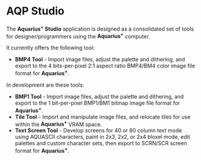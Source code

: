 # AQP Studio
The **Aquarius<sup>+</sup> Studio** application is designed as a consolidated set of tools for designer/programmers using the **Aquarius<sup>+</sup>** computer.

It currently offers the following tool:
* **BMP4 Tool** - Import image files, adjust the palette and dithering, and export to the 4 bits-per-pixel 2:1 aspect ratio BMP4/BM4 color image file format for **Aquarius<sup>+</sup>**.

In development are these tools:
* **BMP1 Tool** - Import image files, adjust the palette and dithering, and export to the 1 bit-per-pixel BMP1/BM1 bitmap image file format for **Aquarius<sup>+</sup>**.
* **Tile Tool** - Import and manipulate image files, and relocate tiles for use within the **Aquarius<sup>+</sup>** VRAM space.
* **Text Screen Tool** - Develop screens for 40 or 80 column text mode using AQUASCII characters, paint in 2x3, 2x2, or 2x4 bloxel mode, edit palettes and custom character sets, then export to SCRN/SCR screen format for **Aquarius<sup>+</sup>**.

